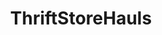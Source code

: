 ---
title: ThriftStoreHauls
crosslinks:
- Flipping
- analog
- goodyearwelt
- livven
- vintageaudio
- CoolCollections
- AskReddit
- aww
- Watches
- pics
- Bowling
- DIY
- whatisthisthing
- streetwear
- malelivingspace
- whatsthisrock
- Mid_Century
- translator
- VintageTees
- youdontsurf
---